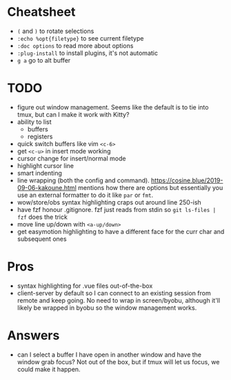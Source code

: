 # Cheatsheet
 - `(` and `)` to rotate selections
 - `:echo %opt{filetype}` to see current filetype
 - `:doc options` to read more about options
 - `:plug-install` to install plugins, it's not automatic
 - `g a` go to alt buffer

# TODO
 - figure out window management. Seems like the default is to tie into tmux, but can I make it work with Kitty?
 - ability to list
     - buffers
     - registers
 - quick switch buffers like vim `<c-6>`
 - get `<c-u>` in insert mode working
 - cursor change for insert/normal mode
 - highlight cursor line
 - smart indenting
 - line wrapping (both the config and command).
     https://cosine.blue/2019-09-06-kakoune.html mentions how there are options
     but essentially you use an external formatter to do it like `par` or `fmt`.
 - wow/store/obs syntax highlighting craps out around line 250-ish
 - have fzf honour .gitignore. fzf just reads from stdin so `git ls-files | fzf` does the trick
 - move line up/down with `<a-up/down>`
 - get easymotion highlighting to have a different face for the curr char and subsequent ones

# Pros
 - syntax highlighting for .vue files out-of-the-box
 - client-server by default so I can connect to an existing session from remote
   and keep going. No need to wrap in screen/byobu, although it'll likely be
   wrapped in byobu so the window management works.

# Answers
 - can I select a buffer I have open in another window and have the window grab
   focus? Not out of the box, but if tmux will let us focus, we could make it happen.
